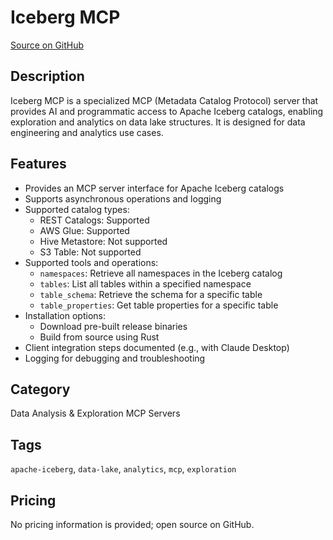 # Iceberg MCP

[Source on GitHub](https://github.com/morristai/iceberg-mcp)

## Description
Iceberg MCP is a specialized MCP (Metadata Catalog Protocol) server that provides AI and programmatic access to Apache Iceberg catalogs, enabling exploration and analytics on data lake structures. It is designed for data engineering and analytics use cases.

## Features
- Provides an MCP server interface for Apache Iceberg catalogs
- Supports asynchronous operations and logging
- Supported catalog types:
  - REST Catalogs: Supported
  - AWS Glue: Supported
  - Hive Metastore: Not supported
  - S3 Table: Not supported
- Supported tools and operations:
  - `namespaces`: Retrieve all namespaces in the Iceberg catalog
  - `tables`: List all tables within a specified namespace
  - `table_schema`: Retrieve the schema for a specific table
  - `table_properties`: Get table properties for a specific table
- Installation options:
  - Download pre-built release binaries
  - Build from source using Rust
- Client integration steps documented (e.g., with Claude Desktop)
- Logging for debugging and troubleshooting

## Category
Data Analysis & Exploration MCP Servers

## Tags
`apache-iceberg`, `data-lake`, `analytics`, `mcp`, `exploration`

## Pricing
No pricing information is provided; open source on GitHub.